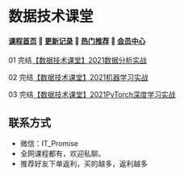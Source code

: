 # 数据技术课堂

#### [**课程首页**](../../README.md) 💖 [**更新记录**](./gxjl.md) 💖 [**热门推荐**](./rmtj.md) 💖 [**会员中心**](./vip.md)

01 完结[【数据技术课堂】2021数据分析实战](https://appze9inzwc2314.pc.xiaoe-tech.com/detail/p_5feeedc5e4b01efc09155c2f/6)

02 完结[【数据技术课堂】2021机器学习实战](https://appze9inzwc2314.pc.xiaoe-tech.com/detail/p_605b3edfe4b007b4183a6232/6)

03 完结[【数据技术课堂】2021PyTorch深度学习实战](https://appze9inzwc2314.pc.xiaoe-tech.com/detail/p_5ff59153e4b00ff4ed0d2e63/6)



## 联系方式

-  微信：IT_Promise
-  全网课程都有，欢迎私聊。
-  推荐好友下单返利，买的越多，返利越多
